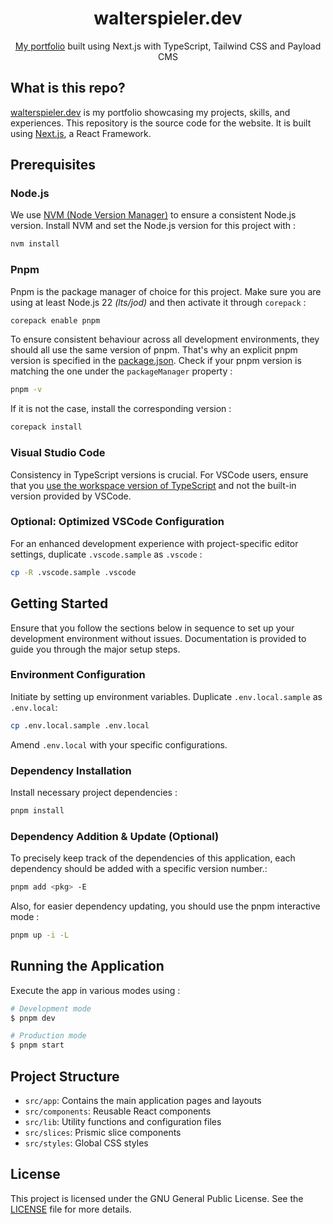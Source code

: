 <h1 align="center">
walterspieler.dev
</h1>
<p align="center">
  <a href="https://walterspieler.dev/">My portfolio</a> built using Next.js with TypeScript, Tailwind CSS and Payload CMS
</p>

## What is this repo?

[walterspieler.dev](https://walterspieler.dev/) is my portfolio showcasing my projects, skills, and experiences. This repository is the source code for the website. It is built using [Next.js](https://nextjs.org), a React Framework.

## Prerequisites

### Node.js

We use [NVM (Node Version Manager)](https://github.com/nvm-sh/nvm) to ensure a consistent Node.js version. Install NVM and set the Node.js version for this project with :

```bash
nvm install
```

### Pnpm

Pnpm is the package manager of choice for this project. Make sure you are using at least Node.js 22 _(lts/jod)_ and then activate it through `corepack` :

```bash
corepack enable pnpm
```

To ensure consistent behaviour across all development environments, they should all use the same version of pnpm. That's why an explicit pnpm version is specified in the [package.json](). Check if your pnpm version is matching the one under the `packageManager` property :

```bash
pnpm -v
```

If it is not the case, install the corresponding version :

```bash
corepack install
```

### Visual Studio Code

Consistency in TypeScript versions is crucial. For VSCode users, ensure that you [use the workspace version of TypeScript](https://code.visualstudio.com/docs/typescript/typescript-compiling#_using-the-workspace-version-of-typescript) and not the built-in version provided by VSCode.

### Optional: Optimized VSCode Configuration

For an enhanced development experience with project-specific editor settings, duplicate `.vscode.sample` as `.vscode` :

```bash
cp -R .vscode.sample .vscode
```

## Getting Started

Ensure that you follow the sections below in sequence to set up your development environment without issues.
Documentation is provided to guide you through the major setup steps.

### Environment Configuration

Initiate by setting up environment variables. Duplicate `.env.local.sample` as `.env.local`:

```bash
cp .env.local.sample .env.local
```

Amend `.env.local` with your specific configurations.

### Dependency Installation

Install necessary project dependencies :

```bash
pnpm install
```

### Dependency Addition & Update (Optional)

To precisely keep track of the dependencies of this application, each dependency should be added with a specific version number.:

```bash
pnpm add <pkg> -E
```

Also, for easier dependency updating, you should use the pnpm interactive mode :

```bash
pnpm up -i -L
```

## Running the Application

Execute the app in various modes using :

```bash
# Development mode
$ pnpm dev

# Production mode
$ pnpm start
```

## Project Structure

- `src/app`: Contains the main application pages and layouts
- `src/components`: Reusable React components
- `src/lib`: Utility functions and configuration files
- `src/slices`: Prismic slice components
- `src/styles`: Global CSS styles

## License

This project is licensed under the GNU General Public License. See the [LICENSE](./LICENSE.md) file for more details.
